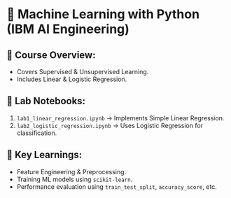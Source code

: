 # 🧠 Machine Learning with Python (IBM AI Engineering)

## 📌 Course Overview:
- Covers Supervised & Unsupervised Learning.
- Includes Linear & Logistic Regression.

## 📂 Lab Notebooks:
1. `lab1_linear_regression.ipynb` → Implements Simple Linear Regression.
2. `lab2_logistic_regression.ipynb` → Uses Logistic Regression for classification.

## 🚀 Key Learnings:
- Feature Engineering & Preprocessing.
- Training ML models using `scikit-learn`.
- Performance evaluation using `train_test_split`, `accuracy_score`, etc.

